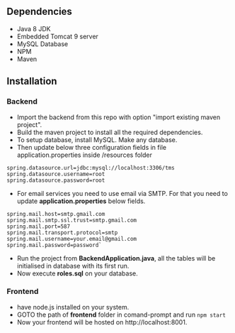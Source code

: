 ## Dependencies
- Java 8 JDK
- Embedded Tomcat 9 server
- MySQL Database
- NPM
- Maven
## Installation
### Backend
 - Import the backend from this repo with option "import existing maven project".
 - Build the maven project to install all the required dependencies.
 - To setup database, install MySQL. Make any database.
 - Then update below three configuration fields in file application.properties inside /resources folder
>

    spring.datasource.url=jdbc:mysql://localhost:3306/tms
    spring.datasource.username=root
    spring.datasource.password=root
- For email services you need to use email via SMTP. For that you need to update **application.properties** below fields. 

>
    spring.mail.host=smtp.gmail.com
	spring.mail.smtp.ssl.trust=smtp.gmail.com
	spring.mail.port=587
	spring.mail.transport.protocol=smtp
	spring.mail.username=your.email@gmail.com
	spring.mail.password=password`

- Run the project from **BackendApplication.java**, all the tables will be initialised in database with its first run.
- Now execute **roles.sql** on your database.

### Frontend
- have node.js installed on your system.
- GOTO the path of **frontend** folder in comand-prompt and run `npm start`
- Now your frontend will be hosted on http://localhost:8001.